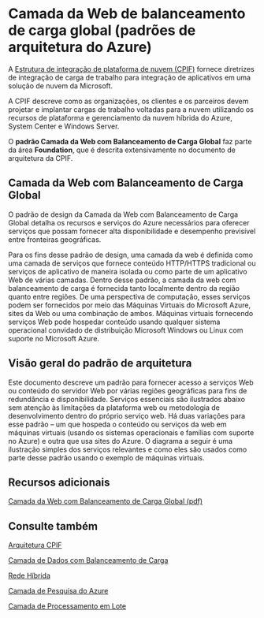 <properties 
   pageTitle="Camada da Web de balanceamento de carga global (padrões de arquitetura do Azure)" 
   description="O padrão Camada da Web com Balanceamento de Carga Global faz parte da área Foundation, que é descrita extensivamente no documento de arquitetura da CPIF." 
   services="" 
   documentationCenter="" 
   authors="arynes" 
   manager="fredhar" 
   editor=""/>

<tags
   ms.service="cloud-services"
   ms.devlang="multiple"
   ms.topic="article"
   ms.tgt_pltfrm="na"
   ms.workload="multiple" 
   ms.date="03/25/2015"
   ms.author="arynes"/>

# Camada da Web de balanceamento de carga global (padrões de arquitetura do Azure)

A [Estrutura de integração de plataforma de nuvem (CPIF)](azure-architectures-cpif-overview.md) fornece diretrizes de integração de carga de trabalho para integração de aplicativos em uma solução de nuvem da Microsoft.

A CPIF descreve como as organizações, os clientes e os parceiros devem projetar e implantar cargas de trabalho voltadas para a nuvem utilizando os recursos de plataforma e gerenciamento da nuvem híbrida do Azure, System Center e Windows Server.

O **padrão Camada da Web com Balanceamento de Carga Global** faz parte da área **Foundation**, que é descrita extensivamente no documento de arquitetura da CPIF.

##  Camada da Web com Balanceamento de Carga Global

O padrão de design da Camada da Web com Balanceamento de Carga Global detalha os recursos e serviços do Azure necessários para oferecer serviços que possam fornecer alta disponibilidade e desempenho previsível entre fronteiras geográficas.

Para os fins desse padrão de design, uma camada da web é definida como uma camada de serviços que fornece conteúdo HTTP/HTTPS tradicional ou serviços de aplicativo de maneira isolada ou como parte de um aplicativo Web de várias camadas. Dentro desse padrão, a camada da web com balanceamento de carga é fornecida tanto localmente dentro da região quanto entre regiões. De uma perspectiva de computação, esses serviços podem ser fornecidos por meio das Máquinas Virtuais do Microsoft Azure, sites da Web ou uma combinação de ambos. Máquinas virtuais fornecendo serviços Web pode hospedar conteúdo usando qualquer sistema operacional convidado de distribuição Microsoft Windows ou Linux com suporte no Microsoft Azure.


## Visão geral do padrão de arquitetura 

Este documento descreve um padrão para fornecer acesso a serviços Web ou conteúdo do servidor Web por várias regiões geográficas para fins de redundância e disponibilidade. Serviços essenciais são ilustrados abaixo sem atenção às limitações da plataforma web ou metodologia de desenvolvimento dentro do próprio serviço web. Há duas variações para esse padrão – um que hospeda o conteúdo ou serviços da web em máquinas virtuais (usando os sistemas operacionais e famílias com suporte no Azure) e outra que usa sites do Azure. O diagrama a seguir é uma ilustração simples dos serviços relevantes e como eles são usados como parte desse padrão usando o exemplo de máquinas virtuais.

##  Recursos adicionais
[Camada da Web com Balanceamento de Carga Global (pdf)](https://gallery.technet.microsoft.com/Cloud-Platform-Integration-2c3c663a)

## Consulte também
[Arquitetura CPIF](https://gallery.technet.microsoft.com/Cloud-Platform-Integration-bd1e434a)

[Camada de Dados com Balanceamento de Carga](https://gallery.technet.microsoft.com/Cloud-Platform-Integration-dfb09e41)

[Rede Híbrida](https://gallery.technet.microsoft.com/Cloud-Platform-Integration-5e401f38)

[Camada de Pesquisa do Azure](https://gallery.technet.microsoft.com/Cloud-Platform-Integration-e581d65d)

[Camada de Processamento em Lote](https://gallery.technet.microsoft.com/Cloud-Platform-Integration-0bc3f8b1)

<!---HONumber=July15_HO4-->